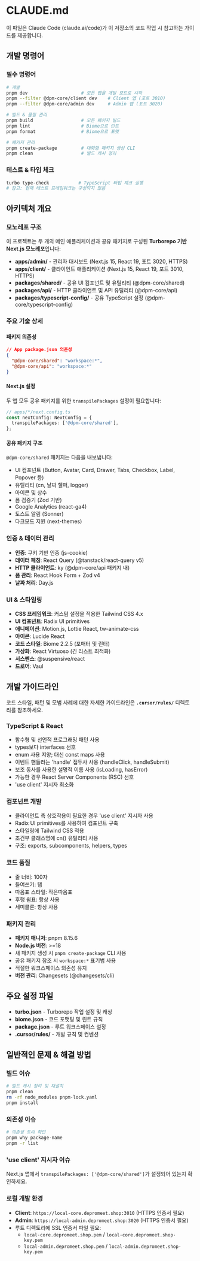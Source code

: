 # CLAUDE.md

이 파일은 Claude Code (claude.ai/code)가 이 저장소의 코드 작업 시 참고하는 가이드를 제공합니다.

## 개발 명령어

### 필수 명령어
```bash
# 개발
pnpm dev                    # 모든 앱을 개발 모드로 시작
pnpm --filter @dpm-core/client dev    # Client 앱 (포트 3010)
pnpm --filter @dpm-core/admin dev     # Admin 앱 (포트 3020)

# 빌드 & 품질 관리
pnpm build                  # 모든 패키지 빌드
pnpm lint                   # Biome으로 린트
pnpm format                 # Biome으로 포맷

# 패키지 관리
pnpm create-package         # 대화형 패키지 생성 CLI
pnpm clean                  # 빌드 캐시 정리
```

### 테스트 & 타입 체크
```bash
turbo type-check           # TypeScript 타입 체크 실행
# 참고: 현재 테스트 프레임워크는 구성되지 않음
```

## 아키텍처 개요

### 모노레포 구조
이 프로젝트는 두 개의 메인 애플리케이션과 공유 패키지로 구성된 **Turborepo 기반 Next.js 모노레포**입니다:

- **apps/admin/** - 관리자 대시보드 (Next.js 15, React 19, 포트 3020, HTTPS)
- **apps/client/** - 클라이언트 애플리케이션 (Next.js 15, React 19, 포트 3010, HTTPS)
- **packages/shared/** - 공유 UI 컴포넌트 및 유틸리티 (@dpm-core/shared)
- **packages/api/** - HTTP 클라이언트 및 API 유틸리티 (@dpm-core/api)
- **packages/typescript-config/** - 공유 TypeScript 설정 (@dpm-core/typescript-config)

### 주요 기술 상세

#### 패키지 의존성
```json
// App package.json 의존성
{
  "@dpm-core/shared": "workspace:*",
  "@dpm-core/api": "workspace:*"
}
```

#### Next.js 설정
두 앱 모두 공유 패키지를 위한 `transpilePackages` 설정이 필요합니다:
```typescript
// apps/*/next.config.ts
const nextConfig: NextConfig = {
  transpilePackages: ['@dpm-core/shared'],
};
```

#### 공유 패키지 구조
`@dpm-core/shared` 패키지는 다음을 내보냅니다:
- UI 컴포넌트 (Button, Avatar, Card, Drawer, Tabs, Checkbox, Label, Popover 등)
- 유틸리티 (cn, 날짜 헬퍼, logger)
- 아이콘 및 상수
- 폼 검증기 (Zod 기반)
- Google Analytics (react-ga4)
- 토스트 알림 (Sonner)
- 다크모드 지원 (next-themes)

### 인증 & 데이터 관리
- **인증**: 쿠키 기반 인증 (js-cookie)
- **데이터 페칭**: React Query (@tanstack/react-query v5)
- **HTTP 클라이언트**: ky (@dpm-core/api 패키지 내)
- **폼 관리**: React Hook Form + Zod v4
- **날짜 처리**: Day.js

### UI & 스타일링
- **CSS 프레임워크**: 커스텀 설정을 적용한 Tailwind CSS 4.x
- **UI 컴포넌트**: Radix UI primitives
- **애니메이션**: Motion.js, Lottie React, tw-animate-css
- **아이콘**: Lucide React
- **코드 스타일**: Biome 2.2.5 (포매터 및 린터)
- **가상화**: React Virtuoso (긴 리스트 최적화)
- **서스펜스**: @suspensive/react
- **드로어**: Vaul

## 개발 가이드라인

코드 스타일, 패턴 및 모범 사례에 대한 자세한 가이드라인은 **`.cursor/rules/`** 디렉토리를 참조하세요.

### TypeScript & React
- 함수형 및 선언적 프로그래밍 패턴 사용
- types보다 interfaces 선호
- enum 사용 지양; 대신 const maps 사용
- 이벤트 핸들러는 'handle' 접두사 사용 (handleClick, handleSubmit)
- 보조 동사를 사용한 설명적 이름 사용 (isLoading, hasError)
- 가능한 경우 React Server Components (RSC) 선호
- 'use client' 지시자 최소화

### 컴포넌트 개발
- 클라이언트 측 상호작용이 필요한 경우 'use client' 지시자 사용
- Radix UI primitives를 사용하여 컴포넌트 구축
- 스타일링에 Tailwind CSS 적용
- 조건부 클래스명에 cn() 유틸리티 사용
- 구조: exports, subcomponents, helpers, types

### 코드 품질
- 줄 너비: 100자
- 들여쓰기: 탭
- 따옴표 스타일: 작은따옴표
- 후행 쉼표: 항상 사용
- 세미콜론: 항상 사용

### 패키지 관리
- **패키지 매니저**: pnpm 8.15.6
- **Node.js 버전**: >=18
- 새 패키지 생성 시 `pnpm create-package` CLI 사용
- 공유 패키지 참조 시 `workspace:*` 표기법 사용
- 적절한 워크스페이스 의존성 유지
- **버전 관리**: Changesets (@changesets/cli)

## 주요 설정 파일

- **turbo.json** - Turborepo 작업 설정 및 캐싱
- **biome.json** - 코드 포맷팅 및 린트 규칙
- **package.json** - 루트 워크스페이스 설정
- **.cursor/rules/** - 개발 규칙 및 컨벤션

## 일반적인 문제 & 해결 방법

### 빌드 이슈
```bash
# 빌드 캐시 정리 및 재설치
pnpm clean
rm -rf node_modules pnpm-lock.yaml
pnpm install
```

### 의존성 이슈
```bash
# 의존성 트리 확인
pnpm why package-name
pnpm -r list
```

### 'use client' 지시자 이슈
Next.js 앱에서 `transpilePackages: ['@dpm-core/shared']`가 설정되어 있는지 확인하세요.

### 로컬 개발 환경
- **Client**: `https://local-core.depromeet.shop:3010` (HTTPS 인증서 필요)
- **Admin**: `https://local-admin.depromeet.shop:3020` (HTTPS 인증서 필요)
- 루트 디렉토리에 SSL 인증서 파일 필요:
  - `local-core.depromeet.shop.pem` / `local-core.depromeet.shop-key.pem`
  - `local-admin.depromeet.shop.pem` / `local-admin.depromeet.shop-key.pem`